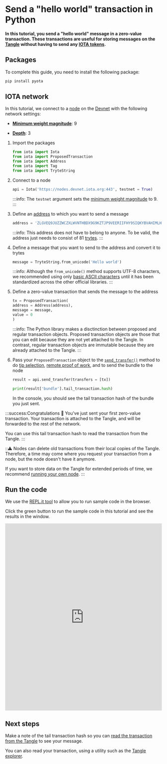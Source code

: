 # Send a "hello world" transaction in Python

**In this tutorial, you send a "hello world" message in a zero-value transaction. These transactions are useful for storing messages on the [Tangle](root://getting-started/0.1/network/the-tangle.md) without having to send any [IOTA tokens](root://getting-started/0.1/clients/token.md).**

## Packages

To complete this guide, you need to install the following package:

```bash
pip install pyota
```

## IOTA network

In this tutorial, we connect to a [node](root://getting-started/0.1/network/nodes.md) on the [Devnet](root://getting-started/0.1/network/iota-networks.md#devnet) with the following network settings:

- **[Minimum weight magnitude](root://getting-started/0.1/network/minimum-weight-magnitude.md)**: 9

- **[Depth](root://getting-started/0.1/transactions/depth.md)**: 3

1. Import the packages

    ```python
    from iota import Iota
    from iota import ProposedTransaction
    from iota import Address
    from iota import Tag
    from iota import TryteString
    ```

2. Connect to a node

    ```python
    api = Iota('https://nodes.devnet.iota.org:443', testnet = True) 
    ```

    :::info:
    The `testnet` argument sets the [minimum weight magnitude](root://getting-started/0.1/network/minimum-weight-magnitude.md) to 9.
    :::

3. Define an [address](root://getting-started/0.1/clients/addresses.md) to which you want to send a message

    ```python
    address = 'ZLGVEQ9JUZZWCZXLWVNTHBDX9G9KZTJP9VEERIIFHY9SIQKYBVAHIMLHXPQVE9IXFDDXNHQINXJDRPFDXNYVAPLZAW'
    ```

    :::info:
    This address does not have to belong to anyone. To be valid, the address just needs to consist of 81 [trytes](root://getting-started/0.1/introduction/ternary.md).
    :::

4. Define a message that you want to send to the address and convert it to trytes

    ```python
    message = TryteString.from_unicode('Hello world')
    ```

    :::info:
    Although the `from_unicode()` method supports UTF-8 characters, we recommended using only [basic ASCII characters](https://en.wikipedia.org/wiki/ASCII#Printable_characters) until it has been standardized across the other official libraries.
    :::

5. Define a zero-value transaction that sends the message to the address

    ```python
    tx = ProposedTransaction(
    address = Address(address),
    message = message,
    value = 0
    )
    ```

    :::info:
    The Python library makes a disctinction between proposed and regular transaction objects. Proposed transaction objects are those that you can edit because they are not yet attached to the Tangle. In contrast, regular transaction objects are immutable because they are already attached to the Tangle.
    :::

6. Pass your `ProposedTransaction` object to the [`send_transfer()`](https://pyota.readthedocs.io/en/latest/api.html#send-transfer) method to do [tip selection](root://getting-started/0.1/network/tip-selection.md), [remote proof of work](root://getting-started/0.1/transactions/proof-of-work.md), and to send the bundle to the node

    ```python
    result = api.send_transfer(transfers = [tx])

    print(result['bundle'].tail_transaction.hash)
    ```

    In the console, you should see the tail transaction hash of the bundle you just sent.

:::success:Congratulations :tada:
You've just sent your first zero-value transaction. Your transaction is attached to the Tangle, and will be forwarded to the rest of the network.

You can use this tail transaction hash to read the transaction from the Tangle.
:::

:::warning:
Nodes can delete old transactions from their local copies of the Tangle. Therefore, a time may come where you request your transaction from a node, but the node doesn't have it anymore.

If you want to store data on the Tangle for extended periods of time, we recommend [running your own node](root://node-software/1.0/overview.md).
:::

## Run the code

We use the [REPL.it tool](https://repl.it) to allow you to run sample code in the browser.

Click the green button to run the sample code in this tutorial and see the results in the window.

<iframe height="600px" width="100%" src="https://repl.it/@jake91/Send-a-hello-world-transaction-Python?lite=true" scrolling="no" frameborder="no" allowtransparency="true" allowfullscreen="true" sandbox="allow-forms allow-pointer-lock allow-popups allow-same-origin allow-scripts allow-modals"></iframe>

## Next steps

Make a note of the tail transaction hash so you can [read the transaction from the Tangle](../python/read-transactions.md) to see your message.

You can also read your transaction, using a utility such as the [Tangle explorer](https://utils.iota.org).
